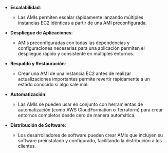- **Escalabilidad**:
    
    - Las AMIs permiten escalar rápidamente lanzando múltiples instancias EC2 idénticas a partir de una AMI preconfigurada.

- **Despliegue de Aplicaciones**:
    
    - AMIs preconfiguradas con todas las dependencias y configuraciones necesarias para una aplicación permiten el despliegue rápido y consistente en múltiples entornos.

- **Respaldo y Restauración**:
    
    - Crear una AMI de una instancia EC2 antes de realizar actualizaciones importantes permite revertir rápidamente a un estado conocido si algo sale mal.

- **Automatización**:
    
    - Las AMIs se pueden usar en conjunto con herramientas de automatización (como AWS CloudFormation o Terraform) para crear entornos completos desde cero de manera automática.

- **Distribución de Software**:
    
    - Los desarrolladores de software pueden crear AMIs que incluyen su software preinstalado y configurado, facilitando la distribución a los clientes.